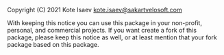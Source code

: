 
Copyright (C) 2021 Kote Isaev kote.isaev@sakartvelosoft.com

With keeping this notice you can use this package in your non-profit, personal, and commercial projects.
If you want create a fork of this package, please keep this notice as well, 
or at least mention that your fork package based on this package.


